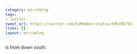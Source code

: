```yaml
---
category: microblog
tags:
- twitter
tweet_url: https://twitter.com/ExMember/status/896390793
links: []
layout: microblog
---
```

is from down south.
